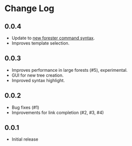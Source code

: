 # Change Log

## 0.0.4

- Update to [new forester command syntax](https://todo.sr.ht/~jonsterling/forester/44#event-339153).
- Improves template selection.

## 0.0.3

- Improves performance in large forests (#5), experimental.
- GUI for new tree creation.
- Improved syntax highlight.

## 0.0.2

- Bug fixes (#1)
- Improvements for link completion (#2, #3, #4)

## 0.0.1

- Initial release